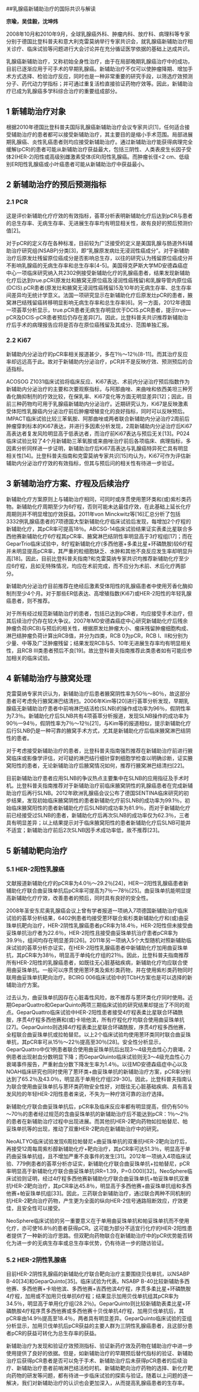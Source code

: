 ##乳腺癌新辅助治疗的国际共识与解读

**宗瑜，吴佳毅，沈坤炜**

2008年10月和2010年9月，全球乳腺癌外科、肿瘤内科、放疗科、病理科等专家分别于德国比登科普夫和意大利克雷莫纳举行专家共识会，就乳腺癌新辅助治疗相关诊疗、临床试验等问题进行大会讨论并在充分循证医学依据的基础上达成共识。

乳腺癌新辅助治疗，又称初始全身性治疗，由于在局部晚期乳腺癌治疗中的成功，目前已逐渐应用于可手术的早期乳腺癌。新辅助治疗不仅可以使肿瘤降期、增加手术方式选择、检验治疗反应，同时也是一种非常重要的研究手段，以筛选疗效预测分子、药代动力学指标；并可通过重复活检直接验证药物疗效等。因此，新辅助治疗已成为乳腺癌多学科综合治疗的重要组成部分。

## 1 新辅助治疗对象

根据2010年德国比登科普夫国际乳腺癌新辅助治疗会议专家共识[1]，任何适合接受辅助治疗的患者都可以接受新辅助治疗，其主要目的是缩小手术范围。局部进展期乳腺癌、炎性乳癌患者则均应接受新辅助治疗。通过新辅助治疗能获得病理完全缓解(pCR)的患者可能从新辅助治疗获益最大，包括三阴性、人类表皮生长因子受体2(HER-2)阳性或高级别雌激素受体(ER)阳性乳腺癌。而肿瘤长径<2 cm、低级别ER阳性乳腺癌或小叶癌患者可能从新辅助治疗中获益最小。

## 2 新辅助治疗的预后预测指标

### 2.1 PCR

这是评价新辅助化疗疗效的有效指标，荟萃分析表明新辅助化疗后达到pCR与患者的总生存率、无病生存率、无进展生存率均有明显相关性，故有良好的预后预测价值[2]。

对于pCR的定义存在各种标准，目前较为广泛接受的定义是美国乳腺与肠道外科辅助治疗研究组(NSABP)分类[3]，即“乳腺原发病灶无浸润性癌成分”。对于新辅助治疗后原发灶残留原位癌成分是否影响总生存，以往的研究认为残留原位癌成分并不影响乳腺癌的无病生存率和总生存率[4-5]。美国得克萨斯大学MD安德森癌症中心一项临床研究纳入共2302例接受新辅助化疗的乳腺癌患者，结果发现新辅助化疗后达到true.pCR(原发灶和腋窝无原位癌及浸润性癌残留)和乳腺导管内原位癌(DCIS).pCR患者(原发灶和腋窝无浸润性癌残留)5及10年的无病生存率、总生存率间差异均无统计学意义。法国一项研究显示在新辅助化疗后原发灶pCR的患者，腋窝淋巴结残留癌转移明显影响无病生存率和总生存率[6]。另一方面，2012年德国一项荟萃分析显示，true.pCR患者无病生存明显优于DCIS.pCR患者，提示true—pCR及DCIS-pCR患者预后仍存在差异[7]。因此，比登科普夫共识推荐新辅助治疗后手术的病理报告应将是否存在原位癌残留及其成分、范围单独汇报。

### 2.2 Ki67

新辅助内分泌治疗的pCR率相关报道甚少，多在1％～12％[8-11]。而其治疗反应率却远远高于此。故对于新辅助内分泌治疗，pCR并不是反映疗效、预测预后的合适指标。

ACOSOG Z1031临床试验将临床反应、Ki67表达、术前内分泌治疗预后指数作为新辅助内分泌治疗的主要和次要观察指标，与阿那曲唑、来曲唑和依西美坦三种芳香化酶抑制剂的疗效比较，在保乳率、Ki67变化等方面无明显差异[12]；因此，目前三种药物均可用于乳腺癌新辅助内分泌治疗。近期研究认为，Ki67是反映激素受体阳性乳腺癌内分泌治疗前后肿瘤增殖变化的良好指标，同时可以反映预后。IMPACT临床试验比较三苯氧胺、阿那曲唑或两者联合新辅助内分泌治疗2周前后肿瘤穿刺标本的Ki67表达，并进行多因素分析发现，2周新辅助内分泌治疗后Ki67高表达者复发风险明显高于低表达者，而治疗前Ki67表达与预后无关[13]。P024临床试验比较了4个月新辅助三苯氧胺或来曲唑治疗前后各项临床、病理指标，多因素分析同样进一步证明，新辅助治疗后Ki67高表达与乳腺癌特异死亡具有明显相关性[14]。比登科普夫指南和克雷莫纳专家共识[15]均认为，Ki67可作为评估新辅助内分泌治疗疗效的有效指标，但其与预后问的相关性有待进一步验证。

## 3 新辅助治疗方案、疗程及后续治疗

新辅助化疗方案原则上与辅助治疗相同，可同时或序贯使用蒽环类和(或)紫杉类药物。新辅助化疗周期至少为6疗程，否则可能未达最佳疗效，在此基础上延长化疗周期则并不明显增加疗效获益。2011年von Minckwitz等[16]汇总分析了包括3332例乳腺癌患者的7项德国大型新辅助化疗临床试验后发现，每增加2个疗程的新辅助化疗，其pCR率可提高18％。ABCSG-14临床试验结果证实表柔比星联合多西他赛新辅助化疗6疗程其pCR率、腋窝淋巴结阴性率明显高于3疗程组[17]；而在GeparTrio临床试验中，8疗程新辅助化疗(多西他塞+多柔比星+环磷酰胺)较6疗程并未明显提高pCR率，其严重的粒细胞缺乏、水肿和其他不良反应发生率却明显升高[18]。因此，目前比登科普夫指南?和克雷莫纳专家共识均推荐新辅助化疗至少应6疗程，且如无特殊情况，均应在术前完成，而不应分为术前、术后化疗两部分。

新辅助内分泌治疗目前推荐在绝经后激素受体阳性的乳腺癌患者中使用芳香化酶抑制剂至少4个月。对于那些ER低表达、高增殖指数(Ki67)或HER-2阳性的年轻乳腺癌患者，则不推荐。

对于所有经过规范新辅助治疗的患者，包括已达到pCR者，均应接受手术治疗，但其后续治疗仍存在较大争议。2007年MD安德森癌症中心研究新辅助化疗后残余肿瘤负荷(RCB)与预后的相关性，根据原发灶肿瘤大小、瘤床残留肿瘤细胞构成、淋巴结肿瘤负荷计算出RCB值，并分为四类，RCB 0为pCR，RCB I、Ⅱ和分别为少量、中等及广泛肿瘤残留；结果发现RCB与5、10年无进展生存率均有明显相关性，且RCB Ⅲ类患者预后不良[19]。故比登科普夫指南推荐此类患者如有可能应参加相关的临床试验。

## 4 新辅助治疗与腋窝处理

克雷莫纳专家共识认为，新辅助治疗后患者腋窝阴性率为50％～80％，故这部分患者可考虑免行腋窝淋巴结清扫。2006年Kim等[20]进行荟萃分析发现，早期乳腺癌无新辅助治疗患者中前哨淋巴结活检(SLNB)的操作成功率为96％，假阴性率为7.3％。新辅助化疗后SLNB共有4项荟萃分析报道，发现SLNB操作的成功率为90％一94％，假阴性率为7％～12％[21]，与Kim等的报道相似，提示新辅助化疗后行SLNB仍是一种可靠的腋窝手术方式，尤其是新辅助化疗后临床腋窝淋巴结阴性的患者。

对于考虑接受新辅助治疗的患者，比登科普夫指南强烈推荐在新辅助治疗前进行腋窝临床或影像学评估，对可疑的淋巴结行细针穿刺细胞学检查以明确诊断，证实腋窝阳性的患者，无论新辅助治疗后腋窝情况如何，推荐行腋窝淋巴结清扫[22]。


目前新辅助治疗患者应用SLNB的争议热点主要集中在SLNB的应用指征及手术时机。比登科普夫指南推荐对于新辅助治疗前临床腋窝阴性的乳腺癌患者在完成新辅助治疗后再行SLNB。2012年欧洲乳腺癌会议公布了德国SENTINA临床研究的初步结果，发现初始临床腋窝阴性的患者新辅助化疗前SLNB的成功率为99.1％，初始临床腋窝阳性的患者新辅助化疗后SLNB的成功率为81.9％，而对于新辅助化疗前已经接受过SLNB的患者，新辅助化疗后再次SLNB的成功率仅为62.3％，三者具有明显差异；以上结果提示对于临床腋窝阳性的患者新辅助化疗后SLNB可能并不适宜；新辅助治疗前后2次SLNB因手术成功率低，故不推荐[23]。

## 5 新辅助靶向治疗

### 5.1 HER-2阳性乳腺癌

文献报道新辅助化疗的pCR率为4.0％～29.2％[24]，HER一2阳性乳腺癌患者新辅助化疗联合曲妥珠单抗后pCR率可提高为7％一78％[25]。曲妥珠单抗能明显提高新辅助化疗疗效，改善患者的预后，同时具有良好的安全性。

2008年圣安东尼奥乳腺癌会议上曾有学者报道一项纳入7项德国新辅助治疗临床试验的荟萃分析结果，6402例患者均接受蒽环联合紫杉类新辅助化疗和(或)曲妥珠单抗靶向治疗，HER-2阴性乳腺癌患者pCR率为18.4％，HER-2阳性但未接受曲妥珠单抗治疗者为22.6％，HER-2阳性且接受曲妥珠单抗治疗患者pCR率为39.9％，组间均存在明显差异[26]。2011年另一项纳入5个大型随机对照新辅助临床试验的荟萃分析亦证实，在HER-2阳性乳腺癌患者中新辅助化疗加用曲妥珠单抗，其pCR率为38％，明显高于单纯化疗组的21％。因此，比登科普夫指南推荐所有HER-2阳性的乳腺癌患者，如既往无心脏基础疾病，新辅助化疗均应联合使用曲妥珠单抗。一般可以序贯使用蒽环类及紫杉类药物，并在使用紫杉类药物同时联用曲妥珠单抗靶向治疗。BCIRG 006临床试验中的TCbH方案也是可以选择的新辅助治疗方案。

过去认为，曲妥珠单抗因存在心脏毒性风险，故不推荐与蒽环类化疗同时使用。近期GeparQuattro和GeparQuinto两项三期临床试验的研究结果却提出了不同的观点。GeparQuattro临床试验中HER-2阳性患者接受4疗程表柔比星联合环磷酰胺，序贯4疗程多西他赛和(或)卡培他滨，所有疗程化疗均联合使用曲妥珠单抗[27]。GeparQuinto则选择4疗程表柔比星联合环磷酰胺，序贯4疗程多西他赛，全程联合曲妥珠单抗或拉帕替尼。以上2个临床试验均使用蒽环类同时联合曲妥珠单抗，其pCR率可从15％～22％提高至30％[28]。安全性分析显示，GeparQuattro中仅1例患者联合使用曲妥珠单抗后出现3～4级充血性心力衰竭，2例患者出现射血分数明显下降；而GeparQluinto临床试验则无3～4级充血性心力衰竭事件报告，严重射血分数下降发生率为1.4％。以往MD安德森癌症中心以及NOAH临床研究也同时使用了蒽环类+曲妥珠单抗的新辅助治疗方案，pCR率分别达到了65.2％及43.0％，明显高于单用化疗组[29-30]。因此，比登科普夫指南认为联合使用曲妥珠单抗与蒽环类药物安全性好，对既往无心脏基础疾病、具有高复发风险的年轻HER-2阳性患者来说，不失为一种疗效可靠的治疗选择。

新辅助化疗联合曲妥珠单抗后，pCR率及临床反应率都有明显提高，但仍有50％～70％的患者经过规范的含曲妥珠单抗的新辅助治疗后不能达到pCR：1％～2％的患者在新辅助治疗过程中出现进展。而其他抗HER-2靶向药物如拉帕替尼、帕妥珠单抗等的出现，推动了双重HER-2靶向在新辅助治疗中的研究。

NeoALTYO临床试验发现6周拉帕替尼+曲妥珠单抗的双重抗HER-2靶向治疗后，再接受12周每周紫杉醇新辅助化疗+靶向治疗，其pCR率可达51.3％，明显高于单药曲妥珠单抗组，且不增加严重不良事件的发生[31]。2012年一项纳入4项临床试验、779例患者的荟萃分析亦证实，新辅助化疗联合曲妥珠单抗+拉帕替尼，pCR率明显高于新辅助化疗联合曲妥珠单抗(RR=1.39，P=0.000)[32]。NeoSphere临床试验则证明，经过4疗程多西他赛新辅助化疗联合曲妥珠单抗+帕妥珠单抗双重抗HER-2靶向治疗，其pCR率达45.8％，明显高于多西他赛+曲妥珠单抗组和多西他赛+帕妥珠单抗组[33]。因此，三药联合新辅助治疗，通过联合两种不同机制的抗HER-2靶向治疗药物，产生更为全面的纵向HER-2信号通路阻断效应，疗效更佳，且安全性可以接受。

NeoSphere临床试验的另一重要意义在于单用曲妥珠单抗和帕妥珠单抗而不使用化疗，亦可使16.8％的患者获得pCR。这可能为部分不适宜行化疗的HER-2阳性患者提供了一种新的治疗思路。但双靶向药物联合在新辅助治疗中的pCR优势能否转化为进一步的无病生存率或总生存率优势，仍有待进一步的随访验证。

### 5.2 HER-2阴性乳腺癌

目前HER-2阴性乳腺癌的新辅助化疗联合靶向治疗主要围绕贝伐单抗，以NSABP B-40[34]和GeparQuinto[35]。临床试验为代表。NSABP B-40比较新辅助多西他赛、多西他赛+卡培他滨、多西他赛+吉西他滨4疗程，序贯多柔比星+环磷酰胺4疗程，加用或不加用贝伐单抗6疗程；结果显示加用贝伐单抗组其pCR率为34.5％，明显高于单用化疗组(28.2％)。GeparQuinto则比较新辅助表柔比星+环磷酰胺4疗程序贯多西他赛或多西他赛十贝伐单抗4疗程，加用贝伐单抗后，其pCR率由14.9％提高至18.4％，两者具有明显差异。GeparQuinto临床试验的亚组分析显示，加用贝伐单抗后pCR获益的主要人群为三阴性乳腺癌患者，且这部分患者pCR的获益可转化为总生存率的获益。

新辅助治疗为发现和验证疗效预测指标、验证新药疗效及药物在辅助治疗中进一步使用提供了良好的依据。但是，如新辅助治疗的早期预后替代指标的验证、新辅助治疗后获得pCR患者是否可以免于手术、新辅助治疗后未获得pCR患者的后续治疗、新辅助治疗患者前哨淋巴结活检时机、新辅助靶向治疗药物的选择、新化疗靶向药物的研发等问题，都有待进一步临床试验的探索与验证。随着以上问题的逐一解决，我们对新辅助治疗的认识也会更加深入，从而提高乳腺癌患者的生存率。
